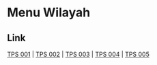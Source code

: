 # Menu Wilayah

## Link

[TPS 001](https://github.com/gigit-pemilu/pemilu-2024-53-nusa-tenggara-timur/tree/main/pileg-dpr/hitung-suara/sub/53-nusa-tenggara-timur/sub/21-malaka/sub/09-malaka-timur/sub/2005-dirma/sub/001-tps)
 | 
[TPS 002](https://github.com/gigit-pemilu/pemilu-2024-53-nusa-tenggara-timur/tree/main/pileg-dpr/hitung-suara/sub/53-nusa-tenggara-timur/sub/21-malaka/sub/09-malaka-timur/sub/2005-dirma/sub/002-tps)
 | 
[TPS 003](https://github.com/gigit-pemilu/pemilu-2024-53-nusa-tenggara-timur/tree/main/pileg-dpr/hitung-suara/sub/53-nusa-tenggara-timur/sub/21-malaka/sub/09-malaka-timur/sub/2005-dirma/sub/003-tps)
 | 
[TPS 004](https://github.com/gigit-pemilu/pemilu-2024-53-nusa-tenggara-timur/tree/main/pileg-dpr/hitung-suara/sub/53-nusa-tenggara-timur/sub/21-malaka/sub/09-malaka-timur/sub/2005-dirma/sub/004-tps)
 | 
[TPS 005](https://github.com/gigit-pemilu/pemilu-2024-53-nusa-tenggara-timur/tree/main/pileg-dpr/hitung-suara/sub/53-nusa-tenggara-timur/sub/21-malaka/sub/09-malaka-timur/sub/2005-dirma/sub/005-tps)

